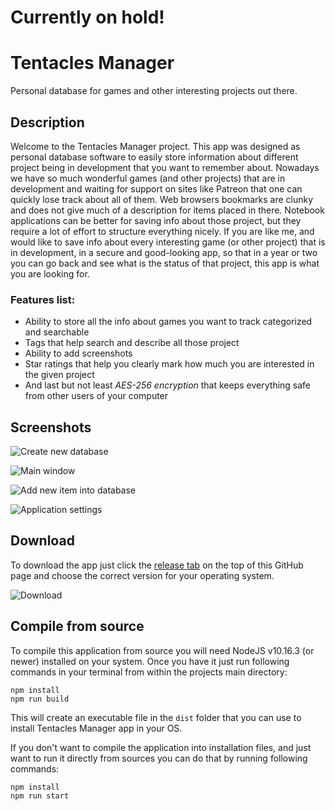# Currently on hold!



# Tentacles Manager

Personal database for games and other interesting projects out there.
 
 
## Description

Welcome to the Tentacles Manager project. This app was designed as personal database software to easily store information 
about different project being in development that you want to remember about. Nowadays we have so much wonderful games 
(and other projects) that are in development and waiting for support on sites like Patreon that one can quickly lose track 
about all of them. Web browsers bookmarks are clunky and does not give much of a description for items placed in there. 
Notebook applications can be better for saving info about those project, but they require a lot of effort to structure 
everything nicely. If you are like me, and would like to save info about every interesting game (or other project) 
that is in development, in a secure and good-looking app, so that in a year or two you can go back and see what is the 
status of that project, this app is what you are looking for.

### Features list:
* Ability to store all the info about games you want to track categorized and searchable
* Tags that help search and describe all those project
* Ability to add screenshots
* Star ratings that help you clearly mark how much you are interested in the given project
* And last but not least *AES-256 encryption* that keeps everything safe from other users of your computer

## Screenshots

![Create new database](screenshots/create_db.png)

![Main window](screenshots/main_window.png)

![Add new item into database](screenshots/new_item.png)

![Application settings](screenshots/settings.png)

## Download

To download the app just click the [release tab](https://github.com/evilbiscu1t/TentaclesManager/releases) on the top of this GitHub page and choose the correct version for your operating system.

![Download](screenshots/release.png)

## Compile from source

To compile this application from source you will need NodeJS v10.16.3 (or newer) installed on your system. Once you have it 
just run following commands in your terminal from within the projects main directory:

    npm install
    npm run build
    
This will create an executable file in the `dist` folder that you can use to install Tentacles Manager app in your OS.

If you don't want to compile the application into installation files, and just want to run it directly from sources you
can do that by running following commands:

    npm install
    npm run start
